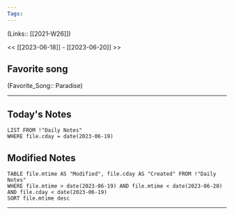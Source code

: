```yaml
---
Tags:
---
```

(Links:: [[2021-W26]])

<< [[2023-06-18]] - [[2023-06-20]] >>
## Favorite song
(Favorite_Song:: Paradise)

___
## Today's Notes
```dataview
LIST FROM !"Daily Notes"
WHERE file.cday = date(2023-06-19)
```
## Modified Notes
```dataview
TABLE file.mtime AS "Modified", file.cday AS "Created" FROM !"Daily Notes" 
WHERE file.mtime > date(2023-06-19) AND file.mtime < date(2023-06-20) AND file.cday < date(2023-06-19)
SORT file.mtime desc
```
___

